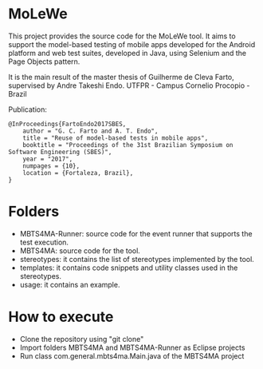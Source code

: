 # MoLeWe

This project provides the source code for the MoLeWe tool. It aims to support the model-based testing of mobile apps developed for the Android platform and web test suites, developed in Java, using Selenium and the Page Objects pattern. 

It is the main result of the master thesis of Guilherme de Cleva Farto, supervised by Andre Takeshi Endo.
UTFPR - Campus Cornelio Procopio - Brazil 

Publication:
```
@InProceedings{FartoEndo2017SBES,
    author = "G. C. Farto and A. T. Endo",
    title = "Reuse of model-based tests in mobile apps",
    booktitle = "Proceedings of the 31st Brazilian Symposium on Software Engineering (SBES)",
    year = "2017", 
    numpages = {10},
    location = {Fortaleza, Brazil},
} 
```

# Folders

- MBTS4MA-Runner: source code for the event runner that supports the test execution.
- MBTS4MA: source code for the tool.
- stereotypes: it contains the list of stereotypes implemented by the tool.
- templates: it contains code snippets and utility classes used in the stereotypes.
- usage: it contains an example.

# How to execute

- Clone the repository using "git clone"
- Import folders MBTS4MA and MBTS4MA-Runner as Eclipse projects
- Run class com.general.mbts4ma.Main.java of the MBTS4MA project
